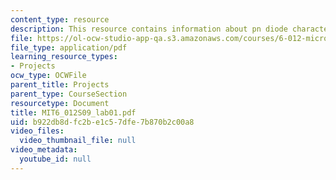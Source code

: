 ```yaml
---
content_type: resource
description: This resource contains information about pn diode characterization.
file: https://ol-ocw-studio-app-qa.s3.amazonaws.com/courses/6-012-microelectronic-devices-and-circuits-spring-2009/b922db8dfc2be1c57dfe7b870b2c00a8_MIT6_012S09_lab01.pdf
file_type: application/pdf
learning_resource_types:
- Projects
ocw_type: OCWFile
parent_title: Projects
parent_type: CourseSection
resourcetype: Document
title: MIT6_012S09_lab01.pdf
uid: b922db8d-fc2b-e1c5-7dfe-7b870b2c00a8
video_files:
  video_thumbnail_file: null
video_metadata:
  youtube_id: null
---
```

